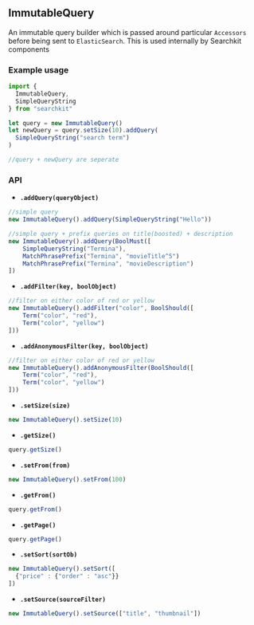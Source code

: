 ## ImmutableQuery
An immutable query builder which is passed around particular `Accessors` before being sent to `ElasticSearch`. This is used internally by Searchkit components

### Example usage
```js
import {
  ImmutableQuery,
  SimpleQueryString
} from "searchkit"

let query = new ImmutableQuery()
let newQuery = query.setSize(10).addQuery(
  SimpleQueryString("search term")
)

//query + newQuery are seperate
```


### API

* **`.addQuery(queryObject)`**
```js
//simple query
new ImmutableQuery().addQuery(SimpleQueryString("Hello"))
```
```js
//simple query + prefix queries on title(boosted) + description
new ImmutableQuery().addQuery(BoolMust([
    SimpleQueryString("Termina"),
    MatchPhrasePrefix("Termina", "movieTitle^5")
    MatchPhrasePrefix("Termina", "movieDescription")
])
```
* **`.addFilter(key, boolObject)`**
```js
//filter on either color of red or yellow
new ImmutableQuery().addFilter("color", BoolShould([
    Term("color", "red"),
    Term("color", "yellow")
]))
```
* **`.addAnonymousFilter(key, boolObject)`**
```js
//filter on either color of red or yellow
new ImmutableQuery().addAnonymousFilter(BoolShould([
    Term("color", "red"),
    Term("color", "yellow")
]))
```

* **`.setSize(size)`**
```js
new ImmutableQuery().setSize(10)
```

* **`.getSize()`**
```js
query.getSize()
```

* **`.setFrom(from)`**
```js
new ImmutableQuery().setFrom(100)
```

* **`.getFrom()`**
```js
query.getFrom()
```

* **`.getPage()`**
```js
query.getPage()
```

* **`.setSort(sortOb)`**
```js
new ImmutableQuery().setSort([  
  {"price" : {"order" : "asc"}}  
])
```

* **`.setSource(sourceFilter)`**
```js
new ImmutableQuery().setSource(["title", "thumbnail"])    
```
